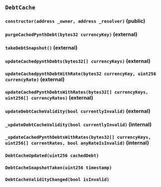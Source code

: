 ## `DebtCache`

### `constructor(address _owner, address _resolver)` (public)

### `purgeCachedPynthDebt(bytes32 currencyKey)` (external)

### `takeDebtSnapshot()` (external)

### `updateCachedpynthDebts(bytes32[] currencyKeys)` (external)

### `updateCachedpynthDebtWithRate(bytes32 currencyKey, uint256 currencyRate)` (external)

### `updateCachedPynthDebtsWithRates(bytes32[] currencyKeys, uint256[] currencyRates)` (external)

### `updateDebtCacheValidity(bool currentlyInvalid)` (external)

### `_updateDebtCacheValidity(bool currentlyInvalid)` (internal)

### `_updateCachedPynthDebtsWithRates(bytes32[] currencyKeys, uint256[] currentRates, bool anyRateIsInvalid)` (internal)

### `DebtCacheUpdated(uint256 cachedDebt)`

### `DebtCacheSnapshotTaken(uint256 timestamp)`

### `DebtCacheValidityChanged(bool isInvalid)`
